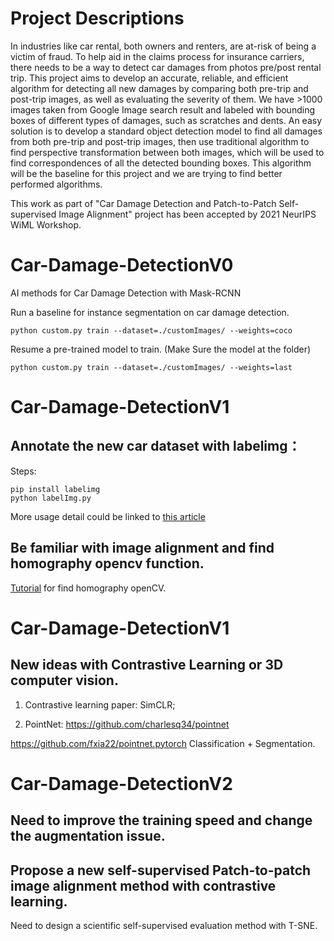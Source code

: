 # Project Descriptions
In industries like car rental, both owners and renters, are at-risk of being a victim of fraud. To help aid in the claims process for insurance carriers, there needs to be a way to detect car damages from photos pre/post rental trip. This project aims to develop an accurate, reliable, and efficient algorithm for detecting all new damages by comparing both pre-trip and post-trip images, as well as evaluating the severity of them. We have >1000 images taken from Google Image search result and labeled with bounding boxes of different types of damages, such as scratches and dents. An easy solution is to develop a standard object detection model to find all damages from both pre-trip and post-trip images, then use traditional algorithm to find perspective transformation between both images, which will be used to find correspondences of all the detected bounding boxes. This algorithm will be the baseline for this project and we are trying to find better performed algorithms.

This work as part of "Car Damage Detection and Patch-to-Patch Self-supervised Image Alignment" project has been accepted by 2021 NeurIPS WiML Workshop. 

# Car-Damage-DetectionV0
AI methods for Car Damage Detection with Mask-RCNN

Run a baseline for instance segmentation on car damage detection.

```
python custom.py train --dataset=./customImages/ --weights=coco
```

Resume a pre-trained model to train. (Make Sure the model at the folder)
```
python custom.py train --dataset=./customImages/ --weights=last
```


# Car-Damage-DetectionV1
## Annotate the new car dataset with labelimg：

Steps:

```
pip install labelimg
python labelImg.py
```

More usage detail could be linked to [this article](https://medium.com/deepquestai/object-detection-training-preparing-your-custom-dataset-6248679f0d1d)

## Be familiar with image alignment and find homography opencv function.

[Tutorial](https://www.learnopencv.com/homography-examples-using-opencv-python-c/) for find homography openCV.

# Car-Damage-DetectionV1
## New ideas with Contrastive Learning or 3D computer vision.

1. Contrastive learning paper: SimCLR;  

2. PointNet:  https://github.com/charlesq34/pointnet

https://github.com/fxia22/pointnet.pytorch  Classification + Segmentation.

# Car-Damage-DetectionV2
## Need to improve the training speed and change the augmentation issue.  

## Propose a new self-supervised Patch-to-patch image alignment method with contrastive learning. 
Need to design a scientific self-supervised evaluation method with T-SNE. 

